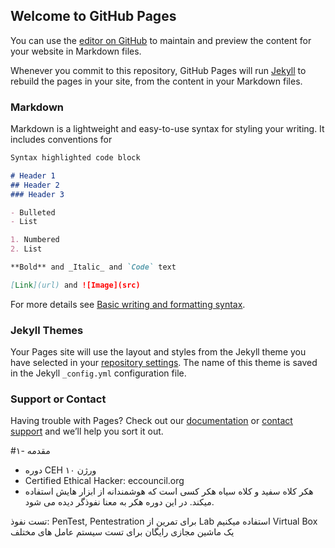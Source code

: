 ## Welcome to GitHub Pages

You can use the [editor on GitHub](https://github.com/Paarseus/CEH/edit/gh-pages/index.md) to maintain and preview the content for your website in Markdown files.

Whenever you commit to this repository, GitHub Pages will run [Jekyll](https://jekyllrb.com/) to rebuild the pages in your site, from the content in your Markdown files.

### Markdown

Markdown is a lightweight and easy-to-use syntax for styling your writing. It includes conventions for

```markdown
Syntax highlighted code block

# Header 1
## Header 2
### Header 3

- Bulleted
- List

1. Numbered
2. List

**Bold** and _Italic_ and `Code` text

[Link](url) and ![Image](src)
```

For more details see [Basic writing and formatting syntax](https://docs.github.com/en/github/writing-on-github/getting-started-with-writing-and-formatting-on-github/basic-writing-and-formatting-syntax).

### Jekyll Themes

Your Pages site will use the layout and styles from the Jekyll theme you have selected in your [repository settings](https://github.com/Paarseus/CEH/settings/pages). The name of this theme is saved in the Jekyll `_config.yml` configuration file.

### Support or Contact

Having trouble with Pages? Check out our [documentation](https://docs.github.com/categories/github-pages-basics/) or [contact support](https://support.github.com/contact) and we’ll help you sort it out.


#۱- مقدمه
- دوره CEH ورژن ۱۰ 
- Certified Ethical Hacker: eccouncil.org
- هکر کلاه سفید و کلاه سیاه
هکر کسی است که هوشمندانه از ابزار هایش استفاده میکند.
در این دوره هکر به معنا نفوذگر دیده می شود.

تست نفوذ: PenTest, Pentestration
برای تمرین از Lab استفاده میکنیم
Virtual Box یک ماشین مجازی رایگان برای تست سیستم عامل های مختلف

